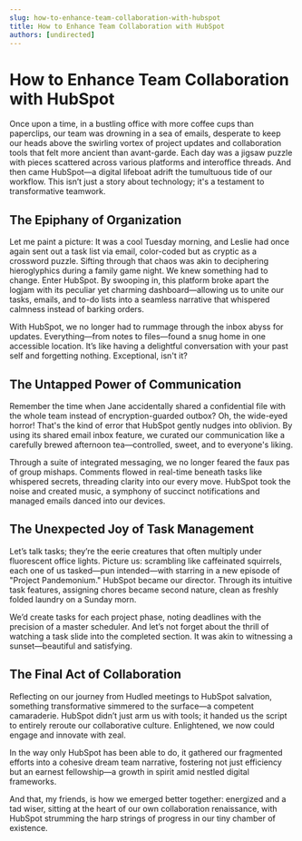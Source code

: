 ```yaml
---
slug: how-to-enhance-team-collaboration-with-hubspot
title: How to Enhance Team Collaboration with HubSpot
authors: [undirected]
---
```


# How to Enhance Team Collaboration with HubSpot

Once upon a time, in a bustling office with more coffee cups than paperclips, our team was drowning in a sea of emails, desperate to keep our heads above the swirling vortex of project updates and collaboration tools that felt more ancient than avant-garde. Each day was a jigsaw puzzle with pieces scattered across various platforms and interoffice threads. And then came HubSpot—a digital lifeboat adrift the tumultuous tide of our workflow. This isn’t just a story about technology; it's a testament to transformative teamwork.

## The Epiphany of Organization

Let me paint a picture: It was a cool Tuesday morning, and Leslie had once again sent out a task list via email, color-coded but as cryptic as a crossword puzzle. Sifting through that chaos was akin to deciphering hieroglyphics during a family game night. We knew something had to change. Enter HubSpot. By swooping in, this platform broke apart the logjam with its peculiar yet charming dashboard—allowing us to unite our tasks, emails, and to-do lists into a seamless narrative that whispered calmness instead of barking orders.

With HubSpot, we no longer had to rummage through the inbox abyss for updates. Everything—from notes to files—found a snug home in one accessible location. It’s like having a delightful conversation with your past self and forgetting nothing. Exceptional, isn't it?

## The Untapped Power of Communication

Remember the time when Jane accidentally shared a confidential file with the whole team instead of encryption-guarded outbox? Oh, the wide-eyed horror! That's the kind of error that HubSpot gently nudges into oblivion. By using its shared email inbox feature, we curated our communication like a carefully brewed afternoon tea—controlled, sweet, and to everyone's liking.

Through a suite of integrated messaging, we no longer feared the faux pas of group mishaps. Comments flowed in real-time beneath tasks like whispered secrets, threading clarity into our every move. HubSpot took the noise and created music, a symphony of succinct notifications and managed emails danced into our devices.

## The Unexpected Joy of Task Management

Let’s talk tasks; they’re the eerie creatures that often multiply under fluorescent office lights. Picture us: scrambling like caffeinated squirrels, each one of us tasked—pun intended—with starring in a new episode of "Project Pandemonium." HubSpot became our director. Through its intuitive task features, assigning chores became second nature, clean as freshly folded laundry on a Sunday morn.

We’d create tasks for each project phase, noting deadlines with the precision of a master scheduler. And let’s not forget about the thrill of watching a task slide into the completed section. It was akin to witnessing a sunset—beautiful and satisfying.

## The Final Act of Collaboration

Reflecting on our journey from Hudled meetings to HubSpot salvation, something transformative simmered to the surface—a competent camaraderie. HubSpot didn’t just arm us with tools; it handed us the script to entirely reroute our collaborative culture. Enlightened, we now could engage and innovate with zeal.

In the way only HubSpot has been able to do, it gathered our fragmented efforts into a cohesive dream team narrative, fostering not just efficiency but an earnest fellowship—a growth in spirit amid nestled digital frameworks.

And that, my friends, is how we emerged better together: energized and a tad wiser, sitting at the heart of our own collaboration renaissance, with HubSpot strumming the harp strings of progress in our tiny chamber of existence.
